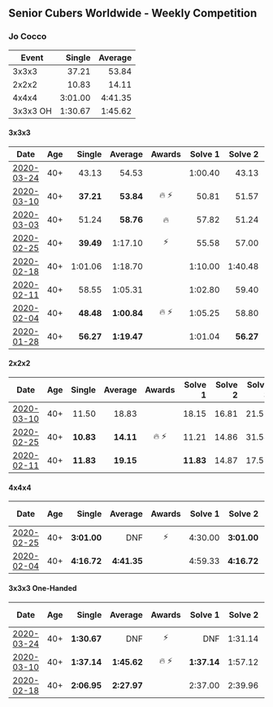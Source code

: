 ## Senior Cubers Worldwide - Weekly Competition
### Jo Cocco

| Event | Single | Average |
| -- | --: | --: |
| 3x3x3 | 37.21 | 53.84 |
| 2x2x2 | 10.83 | 14.11 |
| 4x4x4 | 3:01.00 | 4:41.35 |
| 3x3x3 OH | 1:30.67 | 1:45.62 |

#### 3x3x3

| Date | Age | Single | Average | Awards | Solve 1 | Solve 2 | Solve 3 | Solve 4 | Solve 5 | Video |
| :--: | :--: | --: | --: | :--: | --: | --: | --: | --: | --: | :-- |
| [2020-03-24](../3x3x3/2020-03-24.md) | 40+ | 43.13 | 54.53 |  | 1:00.40 | 43.13 | 1:06.69 | 54.38 | 48.82 | [Link](https://www.facebook.com/events/524456301543611/permalink/528164267839481/) |
| [2020-03-10](../3x3x3/2020-03-10.md) | 40+ | **37.21** | **53.84** | 🔥 ⚡ | 50.81 | 51.57 | 59.16 | **37.21** | 1:06.16 | [Link](https://www.facebook.com/events/164742401163863/permalink/168022254169211/) |
| [2020-03-03](../3x3x3/2020-03-03.md) | 40+ | 51.24 | **58.76** | 🔥 | 57.82 | 51.24 | 1:03.61 | 1:30.63 | 54.84 | [Link](https://www.facebook.com/events/241721610185997/permalink/245802506444574/) |
| [2020-02-25](../3x3x3/2020-02-25.md) | 40+ | **39.49** | 1:17.10 | ⚡ | 55.58 | 57.00 | **39.49** | 1:58.73 | DNF | [Link](https://www.facebook.com/events/196320811461109/permalink/198113274615196/) |
| [2020-02-18](../3x3x3/2020-02-18.md) | 40+ | 1:01.06 | 1:18.70 |  | 1:10.00 | 1:40.48 | 1:01.06 | 1:13.34 | 1:32.77 | [Link](https://www.facebook.com/events/2558750947697073/permalink/2563869620518539/) |
| [2020-02-11](../3x3x3/2020-02-11.md) | 40+ | 58.55 | 1:05.31 |  | 1:02.80 | 59.40 | DNF | 1:13.73 | 58.55 | [Link](https://www.facebook.com/events/616423959107229/permalink/620690745347217/) |
| [2020-02-04](../3x3x3/2020-02-04.md) | 40+ | **48.48** | **1:00.84** | 🔥 ⚡ | 1:05.25 | 58.80 | **48.48** | 58.48 | 1:17.61 | [Link](https://www.facebook.com/JoCocco/videos/10156810258257109/) |
| [2020-01-28](../3x3x3/2020-01-28.md) | 40+ | **56.27** | **1:19.47** |  | 1:01.04 | **56.27** | 2:01.11 | - | - | [Link](https://www.facebook.com/JoCocco/videos/10156789235712109/) |


#### 2x2x2

| Date | Age | Single | Average | Awards | Solve 1 | Solve 2 | Solve 3 | Solve 4 | Solve 5 | Video |
| :--: | :--: | --: | --: | :--: | --: | --: | --: | --: | --: | :-- |
| [2020-03-10](../2x2x2/2020-03-10.md) | 40+ | 11.50 | 18.83 |  | 18.15 | 16.81 | 21.53 | DNF | 11.50 | [Link](https://www.facebook.com/events/654143022005686/permalink/658608968225758/) |
| [2020-02-25](../2x2x2/2020-02-25.md) | 40+ | **10.83** | **14.11** | 🔥 ⚡ | 11.21 | 14.86 | 31.54 | **10.83** | 16.28 | [Link](https://www.facebook.com/events/2972213492840148/permalink/2981767918551372/) |
| [2020-02-11](../2x2x2/2020-02-11.md) | 40+ | **11.83** | **19.15** |  | **11.83** | 14.87 | 17.59 | 24.99 | 29.43 | [Link](https://www.facebook.com/events/176704156956327/permalink/181058473187562/) |


#### 4x4x4

| Date | Age | Single | Average | Awards | Solve 1 | Solve 2 | Solve 3 | Solve 4 | Solve 5 | Video |
| :--: | :--: | --: | --: | :--: | --: | --: | --: | --: | --: | :-- |
| [2020-02-25](../4x4x4/2020-02-25.md) | 40+ | **3:01.00** | DNF | ⚡ | 4:30.00 | **3:01.00** | DNS | DNS | DNS | [Link](https://www.facebook.com/events/805797596592397/permalink/809394926232664/) |
| [2020-02-04](../4x4x4/2020-02-04.md) | 40+ | **4:16.72** | **4:41.35** |  | 4:59.33 | **4:16.72** | 4:48.00 | - | - | [Link](https://www.facebook.com/JoCocco/videos/10156812603372109/) |


#### 3x3x3 One-Handed

| Date | Age | Single | Average | Awards | Solve 1 | Solve 2 | Solve 3 | Solve 4 | Solve 5 | Video |
| :--: | :--: | --: | --: | :--: | --: | --: | --: | --: | --: | :-- |
| [2020-03-24](../oh/2020-03-24.md) | 40+ | **1:30.67** | DNF | ⚡ | DNF | 1:31.14 | **1:30.67** | DNS | DNS | [Link](https://www.facebook.com/events/212335450005639/permalink/216613862911131/) |
| [2020-03-10](../oh/2020-03-10.md) | 40+ | **1:37.14** | **1:45.62** | 🔥 ⚡ | **1:37.14** | 1:57.12 | 1:41.89 | 1:37.86 | DNF | [Link](https://www.facebook.com/events/164742401163863/permalink/168022254169211/) |
| [2020-02-18](../oh/2020-02-18.md) | 40+ | **2:06.95** | **2:27.97** |  | 2:37.00 | 2:39.96 | **2:06.95** | DNS | DNS | [Link](https://www.facebook.com/events/1618332754973681/permalink/1624311164375840/) |


<!-- Global site tag (gtag.js) - Google Analytics -->
<script async src="https://www.googletagmanager.com/gtag/js?id=UA-86348435-3"></script>
<script>window.dataLayer = window.dataLayer || []; function gtag() {dataLayer.push(arguments);} gtag('js', new Date()); gtag('config', 'UA-86348435-3');</script>
